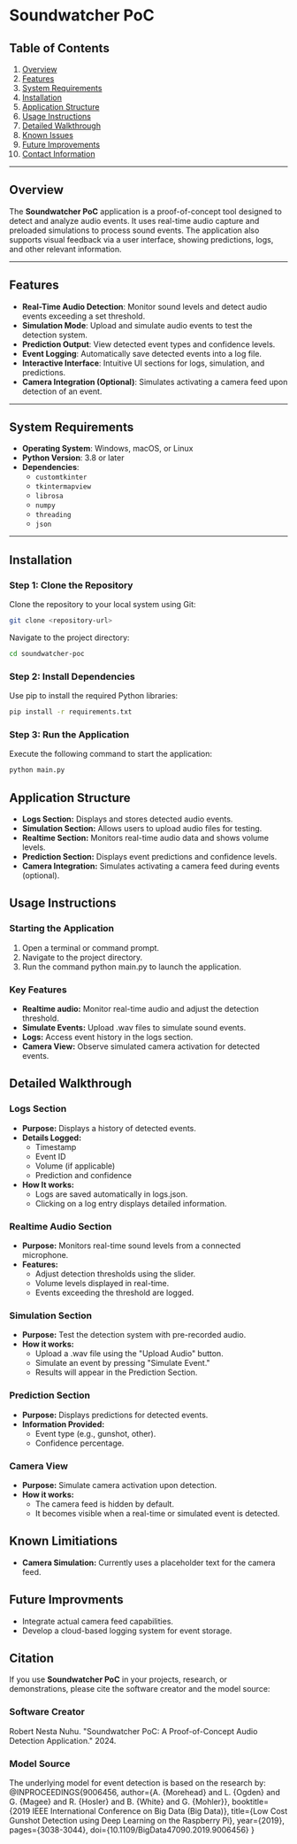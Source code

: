 # **Soundwatcher PoC**

## **Table of Contents**
1. [Overview](#overview)
2. [Features](#features)
3. [System Requirements](#system-requirements)
4. [Installation](#installation)
5. [Application Structure](#application-structure)
6. [Usage Instructions](#usage-instructions)
7. [Detailed Walkthrough](#detailed-walkthrough)
8. [Known Issues](#known-issues)
9. [Future Improvements](#future-improvements)
10. [Contact Information](#contact-information)

---

## **Overview**

The **Soundwatcher PoC** application is a proof-of-concept tool designed to detect and analyze audio events. It uses real-time audio capture and preloaded simulations to process sound events. The application also supports visual feedback via a user interface, showing predictions, logs, and other relevant information.

---

## **Features**

- **Real-Time Audio Detection**: Monitor sound levels and detect audio events exceeding a set threshold.
- **Simulation Mode**: Upload and simulate audio events to test the detection system.
- **Prediction Output**: View detected event types and confidence levels.
- **Event Logging**: Automatically save detected events into a log file.
- **Interactive Interface**: Intuitive UI sections for logs, simulation, and predictions.
- **Camera Integration (Optional)**: Simulates activating a camera feed upon detection of an event.

---

## **System Requirements**

- **Operating System**: Windows, macOS, or Linux
- **Python Version**: 3.8 or later
- **Dependencies**:
  - `customtkinter`
  - `tkintermapview`
  - `librosa`
  - `numpy`
  - `threading`
  - `json`

---

## **Installation**

### Step 1: Clone the Repository
Clone the repository to your local system using Git:
```bash
git clone <repository-url>
```

Navigate to the project directory:
```bash
cd soundwatcher-poc
```

### Step 2: Install Dependencies
Use pip to install the required Python libraries:
```bash
pip install -r requirements.txt
```

### Step 3: Run the Application
Execute the following command to start the application:
```bash
python main.py
```

## **Application Structure**

- **Logs Section:** Displays and stores detected audio events.
- **Simulation Section:** Allows users to upload audio files for testing.
- **Realtime Section:** Monitors real-time audio data and shows volume levels.
- **Prediction Section:** Displays event predictions and confidence levels.
- **Camera Integration:** Simulates activating a camera feed during events (optional).


## **Usage Instructions**

### Starting the Application
1. Open a terminal or command prompt.
2. Navigate to the project directory.
3. Run the command python main.py to launch the application.

### Key Features
- **Realtime audio:** Monitor real-time audio and adjust the detection threshold.
- **Simulate Events:** Upload .wav files to simulate sound events.
- **Logs:** Access event history in the logs section.
- **Camera View:** Observe simulated camera activation for detected events.


## Detailed Walkthrough

### Logs Section 
- **Purpose:** Displays a history of detected events.
- **Details Logged:** 
    - Timestamp
    - Event ID
    - Volume (if applicable)
    - Prediction and confidence
- **How It works:**
    - Logs are saved automatically in logs.json.
    - Clicking on a log entry displays detailed information.


### Realtime Audio Section
- **Purpose:** Monitors real-time sound levels from a connected microphone.
- **Features:**
    - Adjust detection thresholds using the slider.
    - Volume levels displayed in real-time.
    - Events exceeding the threshold are logged.

### Simulation Section 
- **Purpose:** Test the detection system with pre-recorded audio.
- **How it works:** 
    - Upload a .wav file using the "Upload Audio" button.
    - Simulate an event by pressing "Simulate Event."
    - Results will appear in the Prediction Section.

### Prediction Section
- **Purpose:** Displays predictions for detected events.
- **Information Provided:** 
    - Event type (e.g., gunshot, other).
    - Confidence percentage.

### Camera View
- **Purpose:** Simulate camera activation upon detection.
- **How it works:** 
    - The camera feed is hidden by default.
    - It becomes visible when a real-time or simulated event is detected.


## Known Limitiations 
- **Camera Simulation:** Currently uses a placeholder text for the camera feed.

## Future Improvments
- Integrate actual camera feed capabilities.
- Develop a cloud-based logging system for event storage.


## **Citation**

If you use **Soundwatcher PoC** in your projects, research, or demonstrations, please cite the software creator and the model source:

### **Software Creator**
Robert Nesta Nuhu. "Soundwatcher PoC: A Proof-of-Concept Audio Detection Application." 2024.

### **Model Source**
The underlying model for event detection is based on the research by:
@INPROCEEDINGS{9006456, author={A. {Morehead} and L. {Ogden} and G. {Magee} and R. {Hosler} and B. {White} and G. {Mohler}}, booktitle={2019 IEEE International Conference on Big Data (Big Data)}, title={Low Cost Gunshot Detection using Deep Learning on the Raspberry Pi}, year={2019}, pages={3038-3044}, doi={10.1109/BigData47090.2019.9006456} }
